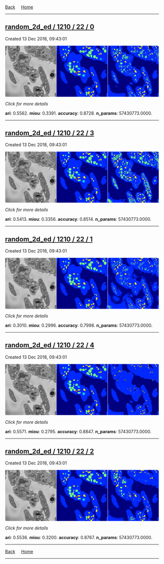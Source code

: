 
[Back](..)&nbsp;&nbsp;&nbsp;&nbsp;&nbsp;[Home](https://leapmanlab.github.io/snapshots)

---

<div class="summary"><a href="0"><h2>random_2d_ed / 1210 / 22 / 0</h2></a><p>Created 13 Dec 2018, 09:43:01
</p><a href="0"><img src="0/media/summary.png" align="center"></a><p>
<i>Click for more details</i>
</p></div>

**ari**: 0.5562. **miou**: 0.3391. **accuracy**: 0.8728. **n_params**: 57430773.0000. 

---

<div class="summary"><a href="3"><h2>random_2d_ed / 1210 / 22 / 3</h2></a><p>Created 13 Dec 2018, 09:43:01
</p><a href="3"><img src="3/media/summary.png" align="center"></a><p>
<i>Click for more details</i>
</p></div>

**ari**: 0.5413. **miou**: 0.3356. **accuracy**: 0.8514. **n_params**: 57430773.0000. 

---

<div class="summary"><a href="1"><h2>random_2d_ed / 1210 / 22 / 1</h2></a><p>Created 13 Dec 2018, 09:43:01
</p><a href="1"><img src="1/media/summary.png" align="center"></a><p>
<i>Click for more details</i>
</p></div>

**ari**: 0.3010. **miou**: 0.2996. **accuracy**: 0.7998. **n_params**: 57430773.0000. 

---

<div class="summary"><a href="4"><h2>random_2d_ed / 1210 / 22 / 4</h2></a><p>Created 13 Dec 2018, 09:43:01
</p><a href="4"><img src="4/media/summary.png" align="center"></a><p>
<i>Click for more details</i>
</p></div>

**ari**: 0.5571. **miou**: 0.2795. **accuracy**: 0.8847. **n_params**: 57430773.0000. 

---

<div class="summary"><a href="2"><h2>random_2d_ed / 1210 / 22 / 2</h2></a><p>Created 13 Dec 2018, 09:43:01
</p><a href="2"><img src="2/media/summary.png" align="center"></a><p>
<i>Click for more details</i>
</p></div>

**ari**: 0.5536. **miou**: 0.3200. **accuracy**: 0.8767. **n_params**: 57430773.0000. 

---

[Back](..)&nbsp;&nbsp;&nbsp;&nbsp;&nbsp;[Home](https://leapmanlab.github.io/snapshots)

---